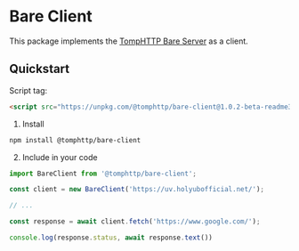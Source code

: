# Bare Client

This package implements the [TompHTTP Bare Server](https://github.com/tomphttp/specifications/blob/master/BareServer.md) as a client.

## Quickstart

Script tag:

```html
<script src="https://unpkg.com/@tomphttp/bare-client@1.0.2-beta-readme3/dist/BareClient.umd.min.cjs"></script>
```

1. Install

```sh
npm install @tomphttp/bare-client
```

2. Include in your code

```js
import BareClient from '@tomphttp/bare-client';

const client = new BareClient('https://uv.holyubofficial.net/');

// ...

const response = await client.fetch('https://www.google.com/');

console.log(response.status, await response.text())
```

